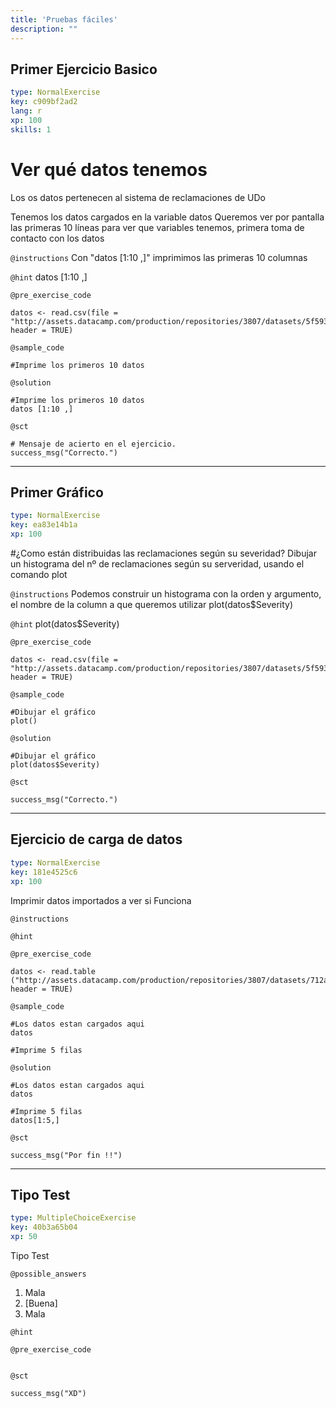 ```yaml
---
title: 'Pruebas fáciles'
description: ""
---
```


## Primer Ejercicio Basico

```yaml
type: NormalExercise
key: c909bf2ad2
lang: r
xp: 100
skills: 1
```

# Ver qué datos tenemos
Los os datos pertenecen al sistema de reclamaciones de UDo

Tenemos los datos cargados en la variable datos
Queremos ver por pantalla las primeras 10 líneas para ver que variables tenemos, primera toma de contacto con los datos

`@instructions`
Con "datos [1:10 ,]" imprimimos las primeras 10 columnas

`@hint`
datos [1:10 ,]

`@pre_exercise_code`
```{r}
datos <- read.csv(file = "http://assets.datacamp.com/production/repositories/3807/datasets/5f5937e865b0e18f1ce3cc53f52372ece2b8e9fc/datos_sm2m.csv", header = TRUE)
```

`@sample_code`
```{r}
#Imprime los primeros 10 datos

```

`@solution`
```{r}
#Imprime los primeros 10 datos
datos [1:10 ,]
```

`@sct`
```{r}
# Mensaje de acierto en el ejercicio.
success_msg("Correcto.")
```

---

## Primer Gráfico

```yaml
type: NormalExercise
key: ea83e14b1a
xp: 100
```

#¿Como están distribuidas las reclamaciones según su severidad?
Dibujar un histograma del nº de reclamaciones según su serveridad, usando el comando plot


`@instructions`
Podemos construir un histograma con la orden y argumento, el nombre de la column a que queremos utilizar
plot(datos$Severity)

`@hint`
plot(datos$Severity)

`@pre_exercise_code`
```{r}
datos <- read.csv(file = "http://assets.datacamp.com/production/repositories/3807/datasets/5f5937e865b0e18f1ce3cc53f52372ece2b8e9fc/datos_sm2m.csv", header = TRUE)
```

`@sample_code`
```{r}
#Dibujar el gráfico
plot()
```

`@solution`
```{r}
#Dibujar el gráfico
plot(datos$Severity)
```

`@sct`
```{r}
success_msg("Correcto.")
```

---

## Ejercicio de carga de datos

```yaml
type: NormalExercise
key: 181e4525c6
xp: 100
```

Imprimir datos importados a ver si Funciona

`@instructions`


`@hint`


`@pre_exercise_code`
```{r}
datos <- read.table ("http://assets.datacamp.com/production/repositories/3807/datasets/712a58e1eb259483c37da46dffbff7ada9241bb3/calcio.txt", header = TRUE)
```

`@sample_code`
```{r}
#Los datos estan cargados aqui		
datos 

#Imprime 5 filas
```

`@solution`
```{r}
#Los datos estan cargados aqui		
datos 

#Imprime 5 filas
datos[1:5,]
```

`@sct`
```{r}
success_msg("Por fin !!")
```

---

## Tipo Test

```yaml
type: MultipleChoiceExercise
key: 40b3a65b04
xp: 50
```

Tipo Test

`@possible_answers`
1. Mala
2. [Buena]
3. Mala

`@hint`


`@pre_exercise_code`
```{r}

```

`@sct`
```{r}
success_msg("XD")
```

